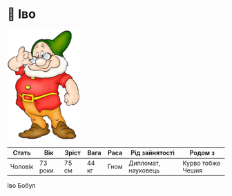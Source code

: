# 📜 Іво

<img src="./Ivo.jpg" height="256">

| Стать   | Вік     | Зріст | Вага  | Раса | Рід зайнятості      | Родом з           |
| ------- | ------- | ----- | ----- | ---- | ------------------- | ----------------- |
| Чоловік | 73 роки | 75 см | 44 кг | Гном | Дипломат, науковець | Курво тобже Чешия |

Іво Бобул
